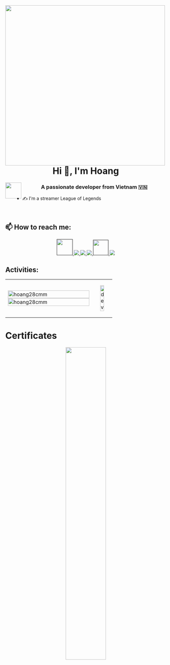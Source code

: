 <img align="left" width="500" src="https://static.wikia.nocookie.net/nyancat/images/5/59/Americ-NYAN.gif/revision/latest?cb=20221202232349">
<h1 align="center">Hi 👋, I'm Hoang</h1> 
<img align="left" width="50" src="https://media.tenor.com/ugw8PESrI7sAAAAC/shiba-dog-jump.gif">
<p align="center">
   <h3 align="center">A passionate developer from Vietnam 🇻🇳 </h3>
</p>

- ✍ I'm a streamer League of Legends

<br />

## 📫 How to reach me:




<p align="center">
  <a href="" target="_blank">
    <img src="https://raw.githubusercontent.com/rahuldkjain/github-profile-readme-generator/master/src/images/icons/Social/discord.svg"/height="50" width="50">
  </a>
  <a href="" alt="https://www.facebook.com/hoanglu10574/
">
    <img src="https://img.icons8.com/fluent/48/000000/facebook-new.png" target="_blank" />
  </a> 
  <a href="https://github.com/Rim1208" alt="Github">
    <img src="https://img.icons8.com/color/1x/facebook-gaming.png"/>
  </a> 
  <a href="" alt="Youtube channel" target="_blank" >
    <img src="https://img.icons8.com/fluent/48/000000/youtube-play.png"/>
  </a>
  <a href="" alt="Kaggle" target="_blank" >
    <img src="https://img.icons8.com/color/1x/tiktok.png"width="48" height="48"/>
  </a>
  <a href="" alt="Email">
    <img src="https://img.icons8.com/fluent/48/000000/mailing.png"/>
  </a>
</p>

</p>

## Activities:

<table style="width:100%;">
  <tr>
    <td>
      <img src="https://github-readme-stats.vercel.app/api/top-langs/?username=hoang28cmm&bg_color=FFFFFF00&text_color=179fa3&layout=compact&hide=CSS&langs_count=10&custom_title=Top%20ngôn%20ngữ%20được%20dùng" alt="hoang28cmm" width="100%"/>
      <img src="https://github-readme-stats.vercel.app/api?username=hoang28cmm&bg_color=FFFFFF00&text_color=179fa3&show_icons=true&count_private=true&include_all_commits=true&custom_title=Hoạt%20động%20trên%20Github" alt="hoang28cmm" width="100%"/>
    </td>
    <td>
      <p align="center"> 
        <img src="https://64.media.tumblr.com/bd19aa31ca396c82f44aa935d040ae2c/a418aa8df5431e23-e4/s1280x1920/21a0fd920d6234b00dce5607cf108dd39d98b855.gif" alt="dev" width=50%/>
   </p>
    </td>
  </tr>
</table>

# Certificates
<td>
  <p align="center"> 
    <img src="https://cutewallpaper.org/26/aesthetic-bedroom-gif-wallpaper/pin-by-%D0%BC%D1%8D%D1%80%D0%B8-on-%D0%BA%D0%B0%D1%80%D1%82%D0%B8%D0%BD%D0%BA%D0%B8-anime-pixel-art-pixel-art-background-animation-artwork.gif" width=50% style="border-radius: 20px 20px 20px 20px;"/>
  </p>
</td>

                                                                                                                  

